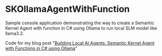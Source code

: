 ﻿# SKOllamaAgentWithFunction

Sample console application demonstrating the way to create a Semantic Kernel Agent with function in C# using Ollama to
run local SLM model like llama3.2.

Code for my blog post "[Building Local AI Agents: Semantic Kernel Agent with Functions in C# using Ollama](https://laurentkempe.com/2025/03/02/building-local-ai-agents-semantic-kernel-agent-with-functions-in-csharp-using-ollama/)"
